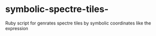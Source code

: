 # symbolic-spectre-tiles-
Ruby script for genrates  spectre tiles by symbolic coordinates like the expression
